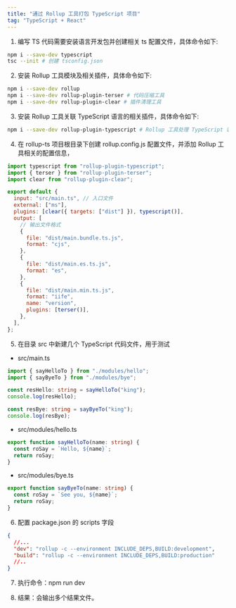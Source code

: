```yaml
---
title: "通过 Rollup 工具打包 TypeScript 项目"
tag: "TypeScript + React"
---
```


1. 编写 TS 代码需要安装语言开发包并创建相关 ts 配置文件，具体命令如下:

```sh
npm i --save-dev typescript
tsc --init # 创建 tsconfig.json
```

2. 安装 Rollup 工具模块及相关插件，具体命令如下:

```sh
npm i --save-dev rollup
npm i --save-dev rollup-plugin-terser # 代码压缩工具
npm i --save-dev rollup-plugin-clear # 插件清理工具
```

3. 安装 Rollup 工具关联 TypeScript 语言的相关插件，具体命令如下:

```sh
npm i --save-dev rollup-plugin-typescript # Rollup 工具处理 TypeScript 语言插件
```

4. 在 rollup-ts 项目根目录下创建 rollup.config.js 配置文件，并添加 Rollup 工具相关的配置信息，

```js
import typescript from "rollup-plugin-typescript";
import { terser } from "rollup-plugin-terser";
import clear from "rollup-plugin-clear";

export default {
  input: "src/main.ts", // 入口文件
  external: ["ms"],
  plugins: [clear({ targets: ["dist"] }), typescript()],
  output: [
    // 输出文件格式
    {
      file: "dist/main.bundle.ts.js",
      format: "cjs",
    },
    {
      file: "dist/main.es.ts.js",
      format: "es",
    },
    {
      file: "dist/main.min.ts.js",
      format: "iife",
      name: "version",
      plugins: [terser()],
    },
  ],
};
```

5. 在目录 src 中新建几个 TypeScript 代码文件，用于测试

- src/main.ts

```ts
import { sayHelloTo } from "./modules/hello";
import { sayByeTo } from "./modules/bye";

const resHello: string = sayHelloTo("king");
console.log(resHello);

const resBye: string = sayByeTo("king");
console.log(resBye);
```

- src/modules/hello.ts

```ts
export function sayHelloTo(name: string) {
  const roSay = `Hello, ${name}`;
  return roSay;
}
```

- src/modules/bye.ts

```ts
export function sayByeTo(name: string) {
  const roSay = `See you, ${name}`;
  return roSay;
}
```

6. 配置 package.json 的 scripts 字段

```json
{
  //...
  "dev": "rollup -c --environment INCLUDE_DEPS,BUILD:development",
  "build": "rollup -c --environment INCLUDE_DEPS,BUILD:production"
  //..
}
```

7. 执行命令：npm run dev

8. 结果：会输出多个结果文件。
